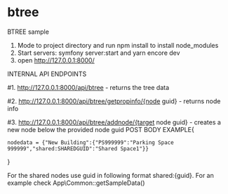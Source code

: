 # btree
BTREE sample


1. Mode to project directory and run npm install to install node_modules
2. Start servers: symfony server:start and yarn encore dev
3. open http://127.0.0.1:8000/


INTERNAL API ENDPOINTS

#1. http://127.0.0.1:8000/api/btree - returns the tree data

#2. http://127.0.0.1:8000/api/btree/getpropinfo/{node guid} - returns node info

#3. http://127.0.0.1:8000/api/btree/addnode/{target node guid} - creates a new node below the provided node guid
POST BODY EXAMPLE{

    nodedata = {"New Building":{"PS999999":"Parking Space 999999","shared:SHAREDGUID":"Shared Space1"}}
}

For the shared nodes use guid in following format shared:{guid}. For an example check App\Common::getSampleData()
